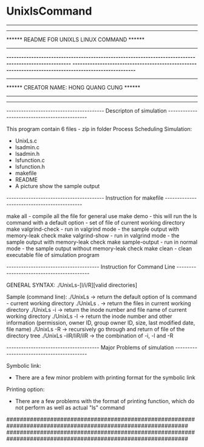 # UnixlsCommand
******************************************************************************************************************
******              	  										                                                                ******
******                  	                README FOR UNIXLS LINUX COMMAND					                          ******
******													                                                                            ******		
******------------------------------------------------------------------------------------------------------******
******------------------------------------------------------------------------------------------------------******
******              	  										                                                                ******
******					                           CREATOR NAME: HONG QUANG CUNG					                          ******
******              	  										                                                                ******
******************************************************************************************************************

---------------------------------------- Descripton of simulation ---------------------------------------------


This program contain 6 files - zip in folder Process Scheduling Simulation:
- UnixLs.c
- lsadmin.c
- lsadmin.h
- lsfunction.c
- lsfunction.h
- makefile
- README
- A picture show the sample output


---------------------------------------- Instruction for makefile --------------------------------------------


make all - compile all the file for general use
make demo - this will run the ls command with a default option - set of file of current working directory
make valgrind-check - run in valgrind mode - the sample output with memory-leak check
make valgrind-show - run in valgrind mode - the sample output with memory-leak check
make sample-output - run in normal mode - the sample output without memory-leak check
make clean - clean executable file of simulation program


-------------------------------------- Instruction for Command Line ------------------------------------------


GENERAL SYNTAX: ./UnixLs<space>-[l/i/R]<space>[valid directories]

Sample (command line):
./UnixLs -> return the default option of ls command - current working directory
./UnixLs . -> return the files in current working directory
./UnixLs -i -> return the inode number and file name of current working directory
./UnixLs -l -> return the inode number and other information (permission, owner ID, group owner ID, size, last
modified date, file name)
./UnixLs -R -> recursively go through and return of file of the directory tree
./UnixLs -ilR/liR/ilR -> the combination of -i, -l and -R


-------------------------------------- Major Problems of simulation ------------------------------------------

Symbolic link:
- There are a few minor problem with printing format for the symbolic link 

Printing option:
- There are a few problems with the format of printing function, which do not perform as well as actual "ls" 
command


##############################################################################################################
##############################################################################################################

